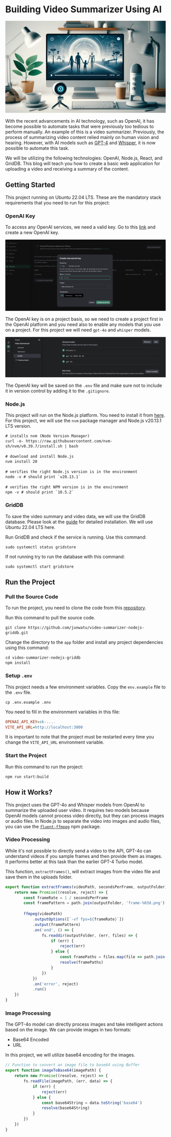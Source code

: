 # Building Video Summarizer Using AI

![blog-cover](images/cover.webp)

With the recent advancements in AI technology, such as OpenAI, it has become possible to automate tasks that were previously too tedious to perform manually. An example of this is a video summarizer. Previously, the process of summarizing video content relied mainly on human vision and hearing. However, with AI models such as [GPT-4](https://platform.openai.com/docs/models/gpt-4-turbo-and-gpt-4) and [Whisper](https://platform.openai.com/docs/models/whisper), it is now possible to automate this task.

We will be utilizing the following technologies: OpenAI, Node.js, React, and GridDB. This blog will teach you how to create a basic web application for uploading a video and receiving a summary of the content.

## Getting Started

This project running on Ubuntu 22.04 LTS. These are the mandatory stack requirements that you need to run for this project:

### OpenAI Key

To access any OpenAI services, we need a valid key. Go to this [link](https://platform.openai.com/api-keys) and create a new OpenAI key.

![setup key](images/openai-key.png)

The OpenAI key is on a project basis, so we need to create a project first in the OpenAI platform and you need also to enable any models that you use on a project. For this project we will need `gpt-4o` and `whisper` models.

![enabled models](images/openai-enabled-models.png)

The OpenAI key will be saved on the `.env` file and make sure not to include it in version control by adding it to the `.gitignore`.

### Node.js

This project will run on the Node.js platform. You need to install it from [here](https://nodejs.org/en/download). For this project, we will use the `nvm` package manager and Node.js v20.13.1
LTS version.

```shell
# installs nvm (Node Version Manager)
curl -o- https://raw.githubusercontent.com/nvm-sh/nvm/v0.39.7/install.sh | bash

# download and install Node.js
nvm install 20

# verifies the right Node.js version is in the environment
node -v # should print `v20.13.1`

# verifies the right NPM version is in the environment
npm -v # should print `10.5.2`
```

### GridDB

To save the video summary and video data, we will use the GridDB database. Please look at the [guide](https://docs.griddb.net/latest/gettingstarted/using-apt/#install-with-apt-get) for detailed installation. We will use Ubuntu 22.04 LTS here.

Run GridDB and check if the service is running. Use this command:

```shell
sudo systemctl status gridstore
```

If not running try to run the database with this command:

```shell
sudo systemctl start gridstore
```

## Run the Project

### Pull the Source Code

To run the project, you need to clone the code from this [repository](https://github.com/junwatu/video-summarizer-nodejs-griddb).

Run this command to pull the source code.

```shell
git clone https://github.com/junwatu/video-summarizer-nodejs-griddb.git
```

Change the directory to the `app` folder and install any project dependencies using this command:

```shell
cd video-summarizer-nodejs-griddb
npm install
```

### Setup `.env`

This project needs a few environment variables. Copy the `env.example` file to the `.env` file.

```shell
cp .env.example .env
```

You need to fill in the environment variables in this file:

```ini
OPENAI_API_KEY=sk-....
VITE_API_URL=http://localhost:3000
```

It is important to note that the project must be restarted every time you change the `VITE_API_URL` environment variable.

### Start the Project

Run this command to run the project:

```shell
npm run start:build
```

## How it Works?

This project uses the GPT-4o and Whisper models from OpenAI to summarize the uploaded user video. It requires two models because OpenAI models cannot process video directly, but they can process images or audio files. In Node.js to separate the video into images and audio files, you can use the [`fluent-ffmpeg`](https://www.npmjs.com/package/fluent-ffmpeg) npm package.

### Video Processing

While it's not possible to directly send a video to the API, GPT-4o can understand videos if you sample frames and then provide them as images. It performs better at this task than the earlier GPT-4 Turbo model.

This function, `extractFrames()`, will extract images from the video file and save them in the uploads folder.

```js
export function extractFrames(videoPath, secondsPerFrame, outputFolder) {
	return new Promise((resolve, reject) => {
		const frameRate = 1 / secondsPerFrame
		const framePattern = path.join(outputFolder, 'frame-%03d.png')

		ffmpeg(videoPath)
			.outputOptions([`-vf fps=${frameRate}`])
			.output(framePattern)
			.on('end', () => {
				fs.readdir(outputFolder, (err, files) => {
					if (err) {
						reject(err)
					} else {
						const framePaths = files.map(file => path.join(outputFolder, file))
						resolve(framePaths)
					}
				})
			})
			.on('error', reject)
			.run()
	})
}
```

### Image Processing

The GPT-4o model can directly process images and take intelligent actions based on the image. We can provide images in two formats:

- Base64 Encoded
- URL

In this project, we will utilize base64 encoding for the images.

```js
// Function to convert an image file to base64 using Buffer
export function imageToBase64(imagePath) {
	return new Promise((resolve, reject) => {
		fs.readFile(imagePath, (err, data) => {
			if (err) {
				reject(err)
			} else {
				const base64String = data.toString('base64')
				resolve(base64String)
			}
		})
	})
}
```
